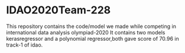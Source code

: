# IDAO2020Team-228
This repository contains the code/model we made while competing in international data analysis olympiad-2020
It contains two models kerasregressor and a polynomial regressor,both gave score of 70.96 in track-1 of idao.

